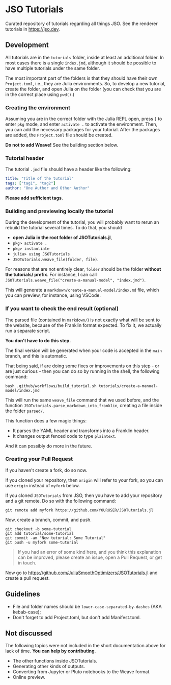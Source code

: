 # JSO Tutorials

Curated repository of tutorials regarding all things JSO.
See the renderer tutorials in <https://jso.dev>.

## Development

All tutorials are in the `tutorials` folder, inside at least an additional folder.
In most cases there is a single `index.jmd`, although it should be possible to have multiple tutorials under the same folder.

The most important part of the folders is that they should have their own `Project.toml`, i.e., they are Julia environments.
So, to develop a new tutorial, create the folder, and open Julia on the folder (you can check that you are in the correct place using `pwd()`.)

### Creating the environment

Assuming you are in the correct folder with the Julia REPL open, press `]` to enter `pkg` mode, and enter `activate .` to activate the environment. Then, you can add the necessary packages for your tutorial.
After the packages are added, the `Project.toml` file should be created.

**Do not to add Weave!** See the building section below.

### Tutorial header

The tutorial `.jmd` file should have a header like the following:

```yaml
title: "Title of the tutorial"
tags: ["tag1", "tag2"]
author: "One Author and Other Author"
```

**Please add sufficient tags**.

### Building and previewing locally the tutorial

During the development of the tutorial, you will probably want to rerun an rebuild the tutorial several times.
To do that, you should

- **open Julia in the root folder of JSOTutorials.jl**,
- `pkg> activate .`
- `pkg> instantiate`
- `julia> using JSOTutorials`
- `JSOTutorials.weave_file(folder, file)`.

For reasons that are not entirely clear, `folder` should be the folder **without the tutorials/ prefix**.
For instance, I can call `JSOTutorials.weave_file("create-a-manual-model", "index.jmd")`.

This will generate a `markdown/create-a-manual-model/index.md` file, which you can preview, for instance, using VSCode.

### If you want to check the end result (optional)

The parsed file (contained in `markdown/`) is not exactly what will be sent to the website, because of the Franklin format expected.
To fix it, we actually run a separate script.

**You don't have to do this step.**

The final version will be generated when your code is accepted in the `main` branch, and this is automatic.

That being said, if are doing some fixes or improvements on this step - or are just curious - then you can do so by running in the shell, the following command:

```shell
bash .github/workflows/build_tutorial.sh tutorials/create-a-manual-model/index.jmd
```

This will run the same `weave_file` command that we used before, and the function `JSOTutorials.parse_markdown_into_franklin`, creating a file inside the folder `parsed/`.

This function does a few magic things:

- It parses the YAML header and transforms into a Franklin header.
- It changes output fenced code to type `plaintext`.

And it can possibly do more in the future.

### Creating your Pull Request

If you haven't create a fork, do so now.

If you cloned your repository, then `origin` will refer to your fork, so you can use `origin` instead of `myfork` below.

If you cloned `JSOTutorials` from JSO, then you have to add your repository and a git remote.
Do so with the following command:

```shell
git remote add myfork https://github.com/YOURUSER/JSOTutorials.jl
```

Now, create a branch, commit, and push.

```shell
git checkout -b some-tutorial
git add tutorial/some-tutorial
git commit -am "New tutorial: Some Tutorial"
git push -u myfork some-tutorial
```

> If you had an error of some kind here, and you think this explanation can be improved, please create an issue, open a Pull Request, or get in touch.

Now go to <https://github.com/JuliaSmoothOptimizers/JSOTutorials.jl> and create a pull request.

## Guidelines

- File and folder names should be `lower-case-separated-by-dashes` (AKA kebab-case);
- Don't forget to add Project.toml, but don't add Manifest.toml.

## Not discussed

The following topics were not included in the short documentation above for lack of time. **You can help by contributing**.

- The other functions inside JSOTutorials.
- Generating other kinds of outputs.
- Converting from Jupyter or Pluto notebooks to the Weave format.
- Online preview.
